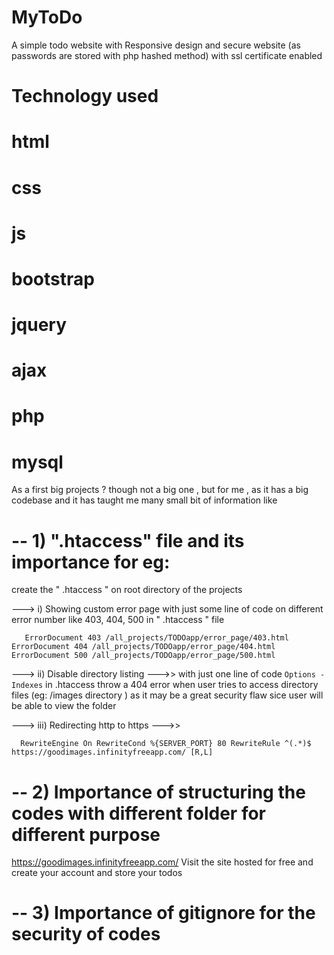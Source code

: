 # MyToDo


A simple todo website with Responsive design and secure website (as passwords are stored with php hashed method)
with ssl certificate enabled 


# Technology used
# html
# css
# js
# bootstrap
# jquery
# ajax
# php
# mysql

As a first big projects ? though not a big one , but for me , as it has a big codebase and it has taught me many small bit of information like

# -- 1) ".htaccess" file and its importance for eg:

   create the " .htaccess " on root directory of the projects  
  
  
  ---> i) Showing custom error page with just some line of code on different error number like 403, 404, 500 in " .htaccess " file
  
   ``   
   ErrorDocument 403 /all_projects/TODOapp/error_page/403.html
   ErrorDocument 404 /all_projects/TODOapp/error_page/404.html
   ErrorDocument 500 /all_projects/TODOapp/error_page/500.html  
   ``
   
  ---> ii) Disable directory listing --->>
   with just one line of code ``Options -Indexes`` in .htaccess throw a 404 error when user tries to access directory files 
   (eg: /images directory ) as it may be a great security flaw sice user will be able to view the folder
 
  ---> iii) Redirecting http to https  --->> 
  
 ``  
 RewriteEngine On
RewriteCond %{SERVER_PORT} 80
RewriteRule ^(.*)$ https://goodimages.infinityfreeapp.com/ [R,L] 
  ``
  
# -- 2) Importance of structuring the codes with different folder for different purpose

 https://goodimages.infinityfreeapp.com/   Visit the site hosted for free and create your account and store your todos


# -- 3) Importance of gitignore for the security of codes








